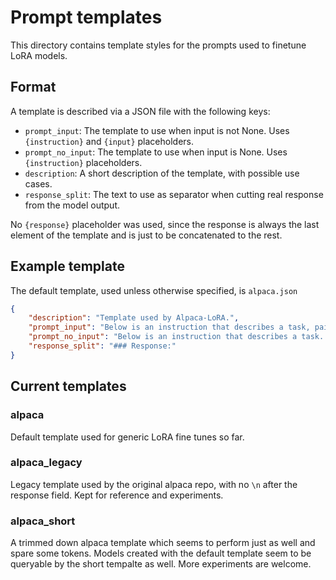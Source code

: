 # Prompt templates

This directory contains template styles for the prompts used to finetune LoRA models.

## Format

A template is described via a JSON file with the following keys:

- `prompt_input`: The template to use when input is not None. Uses `{instruction}` and `{input}` placeholders.
- `prompt_no_input`: The template to use when input is None. Uses `{instruction}` placeholders.
- `description`: A short description of the template, with possible use cases.
- `response_split`: The text to use as separator when cutting real response from the model output.

No `{response}` placeholder was used, since the response is always the last element of the template and is just to be concatenated to the rest.

## Example template

The default template, used unless otherwise specified, is `alpaca.json`

```json
{
    "description": "Template used by Alpaca-LoRA.",
    "prompt_input": "Below is an instruction that describes a task, paired with an input that provides further context. Write a response that appropriately completes the request.\n\n### Instruction:\n{instruction}\n\n### Input:\n{input}\n\n### Response:\n",
    "prompt_no_input": "Below is an instruction that describes a task. Write a response that appropriately completes the request.\n\n### Instruction:\n{instruction}\n\n### Response:\n",
    "response_split": "### Response:"    
}

```

## Current templates

### alpaca

Default template used for generic LoRA fine tunes so far.

### alpaca_legacy

Legacy template used by the original alpaca repo, with no `\n` after the response field. Kept for reference and experiments.

### alpaca_short

A trimmed down alpaca template which seems to perform just as well and spare some tokens. Models created with the default template seem to be queryable by the short tempalte as well. More experiments are welcome.

